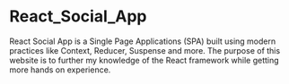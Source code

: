 # React_Social_App

React Social App is a Single Page Applications (SPA) built using modern practices like Context, Reducer, Suspense and more. The purpose of this website is to further my knowledge of the React framework while getting more hands on experience.
